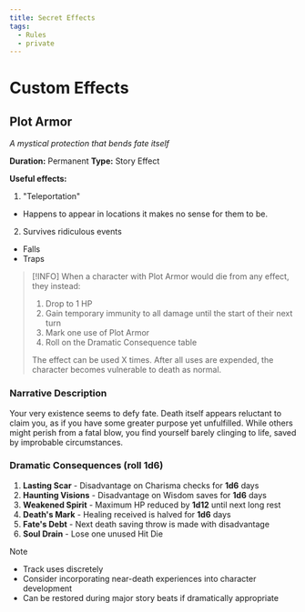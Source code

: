 ```yaml
---
title: Secret Effects
tags:
  - Rules
  - private
---
```

# Custom Effects

## Plot Armor
*A mystical protection that bends fate itself*

**Duration:** Permanent
**Type:** Story Effect

**Useful effects:**
1. "Teleportation"
- Happens to appear in locations it makes no sense for them to be.
2. Survives ridiculous events
- Falls
- Traps

> [!INFO]
> When a character with Plot Armor would die from any effect, they instead:
> 1. Drop to 1 HP
> 2. Gain temporary immunity to all damage until the start of their next turn
> 3. Mark one use of Plot Armor
> 4. Roll on the Dramatic Consequence table
> 
> The effect can be used X times. After all uses are expended, the character becomes vulnerable to death as normal.

### Narrative Description
Your very existence seems to defy fate. Death itself appears reluctant to claim you, as if you have some greater purpose yet unfulfilled. While others might perish from a fatal blow, you find yourself barely clinging to life, saved by improbable circumstances.


### Dramatic Consequences (roll 1d6)
1. **Lasting Scar** - Disadvantage on Charisma checks for **1d6** days
2. **Haunting Visions** - Disadvantage on Wisdom saves for **1d6** days
3. **Weakened Spirit** - Maximum HP reduced by **1d12** until next long rest
4. **Death's Mark** - Healing received is halved for **1d6** days
5. **Fate's Debt** - Next death saving throw is made with disadvantage
6. **Soul Drain** - Lose one unused Hit Die

> [!NOTE]
> - Track uses discretely
> - Consider incorporating near-death experiences into character development
> - Can be restored during major story beats if dramatically appropriate
